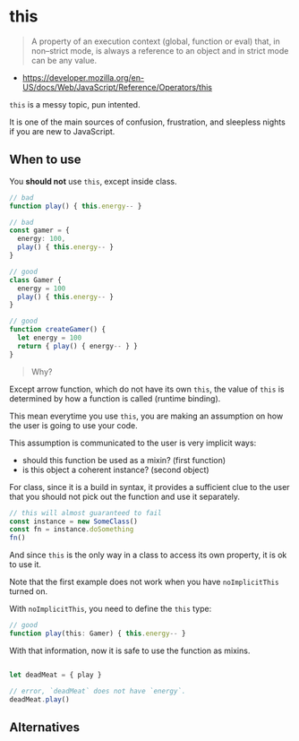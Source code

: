 # this

> A property of an execution context (global, function or eval) that, in non–strict mode, is always a reference to an object and in strict mode can be any value.

- <https://developer.mozilla.org/en-US/docs/Web/JavaScript/Reference/Operators/this>

`this` is a messy topic, pun intented.

It is one of the main sources of confusion, frustration, and sleepless nights if you are new to JavaScript.

## When to use

You **should not** use `this`, except inside class.

```ts
// bad
function play() { this.energy-- }

// bad
const gamer = {
  energy: 100,
  play() { this.energy-- }
}

// good
class Gamer {
  energy = 100
  play() { this.energy-- }
}

// good
function createGamer() {
  let energy = 100
  return { play() { energy-- } }
}
```

> Why?

Except arrow function, which do not have its own `this`,
the value of `this` is determined by how a function is called (runtime binding).

This mean everytime you use `this`,
you are making an assumption on how the user is going to use your code.

This assumption is communicated to the user is very implicit ways:

- should this function be used as a mixin? (first function)
- is this object a coherent instance? (second object)

For class, since it is a build in syntax,
it provides a sufficient clue to the user that you should not pick out the function and use it separately.

```ts
// this will almost guaranteed to fail
const instance = new SomeClass()
const fn = instance.doSomething
fn()
```

And since `this` is the only way in a class to access its own property,
it is ok to use it.

Note that the first example does not work when you have `noImplicitThis` turned on.

With `noImplicitThis`, you need to define the `this` type:

```ts
// good
function play(this: Gamer) { this.energy-- }
```

With that information, now it is safe to use the function as mixins.

```ts

let deadMeat = { play }

// error, `deadMeat` does not have `energy`.
deadMeat.play()
```

## Alternatives
